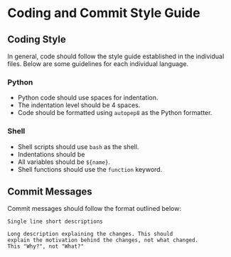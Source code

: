 # Coding and Commit Style Guide

## Coding Style

In general, code should follow the style guide established in the individual files.
Below are some guidelines for each individual language.

### Python
* Python code should use spaces for indentation. 
* The indentation level should be 4 spaces.
* Code should be formatted using `autopep8` as the Python formatter.

### Shell
* Shell scripts should use `bash` as the shell.
* Indentations should be 
* All variables should be `${name}`.
* Shell functions should use the `function` keyword.

## Commit Messages

Commit messages should follow the format outlined below:

```
Single line short descriptions

Long description explaining the changes. This should
explain the motivation behind the changes, not what changed.
This "Why?", not "What?"
```
